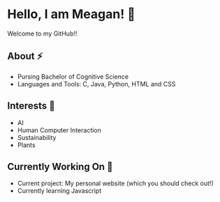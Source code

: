 # Hello, I am Meagan! 👋
Welcome to my GitHub!!

<!--
**meaganck/meaganck** is a ✨ _special_ ✨ repository because its `README.md` (this file) appears on your GitHub profile.

Here are some ideas to get you started:

- 🔭 I’m currently working on ...
- 🌱 I’m currently learning ...
- 👯 I’m looking to collaborate on ...
- 🤔 I’m looking for help with ...
- 💬 Ask me about ...
- 📫 How to reach me: ...
- 😄 Pronouns: ...
- ⚡ Fun fact: ...
-->

## About ⚡ 
- Pursing Bachelor of Cognitive Science
- Languages and Tools: C, Java, Python, HTML and CSS


## Interests 🌱
- AI
- Human Computer Interaction
- Sustainability
- Plants

## Currently Working On 🤔
- Current project: My personal website (which you should check out!)
- Currently learning Javascript
